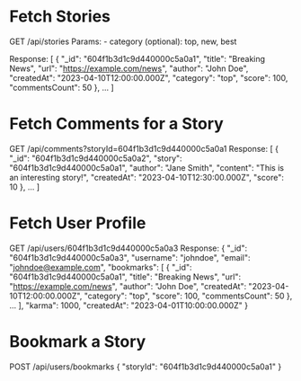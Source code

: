 # Fetch Stories
GET /api/stories
Params:
    - category (optional): top, new, best

Response:
    [
        {
            "_id": "604f1b3d1c9d440000c5a0a1",
            "title": "Breaking News",
            "url": "https://example.com/news",
            "author": "John Doe",
            "createdAt": "2023-04-10T12:00:00.000Z",
            "category": "top",
            "score": 100,
            "commentsCount": 50
        },
        ...
    ]

# Fetch Comments for a Story
GET /api/comments?storyId=604f1b3d1c9d440000c5a0a1
Response:
    [
        {
            "_id": "604f1b3d1c9d440000c5a0a2",
            "story": "604f1b3d1c9d440000c5a0a1",
            "author": "Jane Smith",
            "content": "This is an interesting story!",
            "createdAt": "2023-04-10T12:30:00.000Z",
            "score": 10
        },
        ...
    ]

# Fetch User Profile
GET /api/users/604f1b3d1c9d440000c5a0a3
Response:
    {
        "_id": "604f1b3d1c9d440000c5a0a3",
        "username": "johndoe",
        "email": "johndoe@example.com",
        "bookmarks": [
            {
                "_id": "604f1b3d1c9d440000c5a0a1",
                "title": "Breaking News",
                "url": "https://example.com/news",
                "author": "John Doe",
                "createdAt": "2023-04-10T12:00:00.000Z",
                "category": "top",
                "score": 100,
                "commentsCount": 50
            },
            ...
        ],
        "karma": 1000,
        "createdAt": "2023-04-01T10:00:00.000Z"
    }

# Bookmark a Story
POST /api/users/bookmarks
{
    "storyId": "604f1b3d1c9d440000c5a0a1"
}